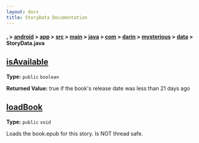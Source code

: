 ```yaml
---
layout: docs
title: StoryData Documentation
---
```

#### [.](./../../../../../../../../../index) > [android](./../../../../../../../../index) > [app](./../../../../../../../index) > [src](./../../../../../../index) > [main](./../../../../../index) > [java](./../../../../index) > [com](./../../../index) > [darin](./../../index) > [mysterious](./../index) > [data](./index) > **StoryData.java**

## [isAvailable](https://github.com/TheAndroidMaster/Mysterious/blob/master/android/app/src/main/java/com/darin/mysterious/data/StoryData.java#L38)

**Type:** `public` `boolean`






**Returned Value:** true if the book's release date was less than 21 days ago  








## [loadBook](https://github.com/TheAndroidMaster/Mysterious/blob/master/android/app/src/main/java/com/darin/mysterious/data/StoryData.java#L90)

**Type:** `public` `void`

Loads the book.epub for this story. Is NOT thread safe. 












